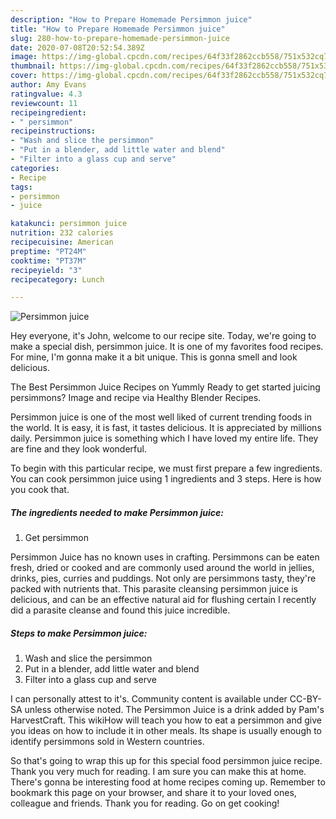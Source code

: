 ```yaml
---
description: "How to Prepare Homemade Persimmon juice"
title: "How to Prepare Homemade Persimmon juice"
slug: 280-how-to-prepare-homemade-persimmon-juice
date: 2020-07-08T20:52:54.389Z
image: https://img-global.cpcdn.com/recipes/64f33f2862ccb558/751x532cq70/persimmon-juice-recipe-main-photo.jpg
thumbnail: https://img-global.cpcdn.com/recipes/64f33f2862ccb558/751x532cq70/persimmon-juice-recipe-main-photo.jpg
cover: https://img-global.cpcdn.com/recipes/64f33f2862ccb558/751x532cq70/persimmon-juice-recipe-main-photo.jpg
author: Amy Evans
ratingvalue: 4.3
reviewcount: 11
recipeingredient:
- " persimmon"
recipeinstructions:
- "Wash and slice the persimmon"
- "Put in a blender, add little water and blend"
- "Filter into a glass cup and serve"
categories:
- Recipe
tags:
- persimmon
- juice

katakunci: persimmon juice 
nutrition: 232 calories
recipecuisine: American
preptime: "PT24M"
cooktime: "PT37M"
recipeyield: "3"
recipecategory: Lunch

---
```



![Persimmon juice](https://img-global.cpcdn.com/recipes/64f33f2862ccb558/751x532cq70/persimmon-juice-recipe-main-photo.jpg)

Hey everyone, it's John, welcome to our recipe site. Today, we're going to make a special dish, persimmon juice. It is one of my favorites food recipes. For mine, I'm gonna make it a bit unique. This is gonna smell and look delicious.

The Best Persimmon Juice Recipes on Yummly Ready to get started juicing persimmons? Image and recipe via Healthy Blender Recipes.

Persimmon juice is one of the most well liked of current trending foods in the world. It is easy, it is fast, it tastes delicious. It is appreciated by millions daily. Persimmon juice is something which I have loved my entire life. They are fine and they look wonderful.


To begin with this particular recipe, we must first prepare a few ingredients. You can cook persimmon juice using 1 ingredients and 3 steps. Here is how you cook that.

<!--inarticleads1-->

##### The ingredients needed to make Persimmon juice:

1. Get  persimmon


Persimmon Juice has no known uses in crafting. Persimmons can be eaten fresh, dried or cooked and are commonly used around the world in jellies, drinks, pies, curries and puddings. Not only are persimmons tasty, they&#39;re packed with nutrients that. This parasite cleansing persimmon juice is delicious, and can be an effective natural aid for flushing certain I recently did a parasite cleanse and found this juice incredible. 

<!--inarticleads2-->

##### Steps to make Persimmon juice:

1. Wash and slice the persimmon
1. Put in a blender, add little water and blend
1. Filter into a glass cup and serve


I can personally attest to it&#39;s. Community content is available under CC-BY-SA unless otherwise noted. The Persimmon Juice is a drink added by Pam&#39;s HarvestCraft. This wikiHow will teach you how to eat a persimmon and give you ideas on how to include it in other meals. Its shape is usually enough to identify persimmons sold in Western countries. 

So that's going to wrap this up for this special food persimmon juice recipe. Thank you very much for reading. I am sure you can make this at home. There's gonna be interesting food at home recipes coming up. Remember to bookmark this page on your browser, and share it to your loved ones, colleague and friends. Thank you for reading. Go on get cooking!
